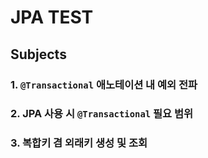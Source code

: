 # JPA TEST

## Subjects
### 1. `@Transactional` 애노테이션 내 예외 전파

### 2. JPA 사용 시 `@Transactional` 필요 범위

### 3. 복합키 겸 외래키 생성 및 조회
